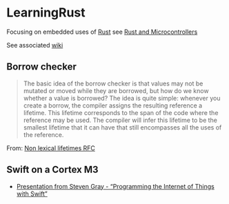 # LearningRust
Focusing on embedded uses of [Rust](https://www.rust-lang.org) see [Rust and Microcontrollers](https://rust-embedded.github.io/discovery/)

See associated [wiki](https://github.com/NickAger/LearningRust/wiki)

## Borrow checker

> The basic idea of the borrow checker is that values may not be mutated or moved while they are borrowed, but how do we know whether a value is borrowed? The idea is quite simple: whenever you create a borrow, the compiler assigns the resulting reference a lifetime. This lifetime corresponds to the span of the code where the reference may be used. The compiler will infer this lifetime to be the smallest lifetime that it can have that still encompasses all the uses of the reference.

From: [Non lexical lifetimes RFC](https://github.com/nikomatsakis/nll-rfc/blob/master/0000-nonlexical-lifetimes.md#how-we-teach-this)

## Swift on a Cortex M3
* [Presentation from Steven Gray - “Programming the Internet of Things with Swift”](SwiftThings.pdf)


